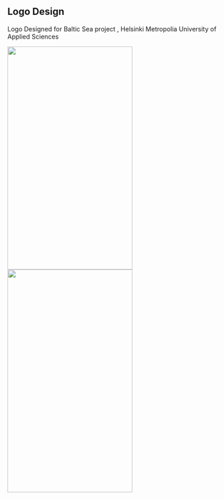 ## Logo Design
Logo Designed for Baltic Sea project , Helsinki Metropolia University of Applied Sciences

<p float="left">
<img src="https://github.com/dataquake/Logo-Design/blob/master/Baltic%20Sea%20website%20Moto.png?raw=true" width="280" height="500">
<img src="https://github.com/dataquake/Logo-Design/blob/master/Baltic%20sea%20website%20Logo.png?raw=true"  width="280" height="500">

</p>
